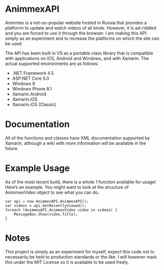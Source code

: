 AnimmexAPI
==========

Animmex is a not-so-popular website hosted in Russia that provides a platforrm
to update and watch videos of all kinds. However, it is ad-riddled and you are
forced to use it through the browser. I am making this API simply as an
experiment and to increase the platforms on which the site can be used.

The API has been built in VS as a portable class library that is compatible with
applications on iOS, Android and Windows, and with Xamarin. The actual supported
environments are as follows:

* .NET Framework 4.5
* ASP.NET Core 5.0
* Windows 8
* Windows Phone 8.1
* Xamarin.Android
* Xamarin.iOS
* Xamarin.iOS (Classic)

Documentation
=============

All of the functions and classes have XML documentation supported by Xamarin,
although a wiki with more information will be available in the future.

Example Usage
=============

As of the most recent build, there is a whole 1 function available for usage!
Here’s an example. You might want to look at the structure of AnimmexVideo
object to see what you can do.

    var api = new AnimmexAPI.AnimmexAPI();
    var videos = api.GetRecentlyViewed();
    foreach (AnimmexAPI.AnimmexVideo video in videos) {
        MessageBox.Show(video.Title);
    }

Notes
=====

This project is simply as an experiment for myself, expect this code not to
necessarily be held to production standards or the like. I will however mark
this under the MIT License so it is available to be used freely.
